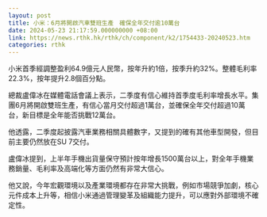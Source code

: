```yaml
---
layout: post
title: 小米：6月將開啟汽車雙班生產　確保全年交付逾10萬台
date: 2024-05-23 21:17:59.000000000 +08:00
link: https://news.rthk.hk/rthk/ch/component/k2/1754433-20240523.htm
categories: rthk
---
```


小米首季經調整盈利64.9億元人民幣，按年升約1倍，按季升約32%。整體毛利率22.3%，按年提升2.8個百分點。

總裁盧偉冰在媒體電話會議上表示，二季度有信心維持首季度毛利率增長水平。集團6月將開啟雙班生產，有信心當月交付超過1萬台，並確保全年交付超過10萬台，新目標是全年能否挑戰12萬台。

他透露，二季度起披露汽車業務相關具體數字，又提到的確有其他車型開發，但目前主要仍然放在SU 7交付。

盧偉冰提到，上半年手機出貨量保守預計按年增長1500萬台以上，對全年手機業務銷量、毛利率及高端化等方面仍然有非常大信心。

他又說，今年宏觀環境以及產業環境都存在非常大挑戰，例如市場競爭加劇，核心元件成本上升等，相信小米通過管理變革及組織能力提升，可以應對外部環境不確定性。
